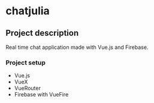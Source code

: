 # chatjulia

## Project description
Real time chat application made with Vue.js and Firebase.

### Project setup
- Vue.js
- VueX
- VueRouter
- Firebase with VueFire
